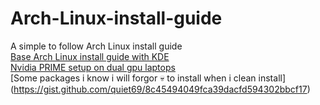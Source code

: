 # Arch-Linux-install-guide
A simple to follow Arch Linux install guide <br>
[Base Arch Linux install guide with KDE](https://gist.github.com/quiet69/a47e49283e1e62086eb9d055426e6b1b) <br>
[Nvidia PRIME setup on dual gpu laptops](https://gist.github.com/quiet69/1ccf16aa3fd34010994ee361923898a6) <br>
[Some packages i know i will forgor 💀 to install when i clean install] (https://gist.github.com/quiet69/8c45494049fca39dacfd594302bbcf17) <br>
